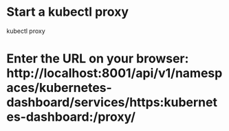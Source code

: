 # Start a kubectl proxy
kubectl proxy
# Enter the URL on your browser: http://localhost:8001/api/v1/namespaces/kubernetes-dashboard/services/https:kubernetes-dashboard:/proxy/